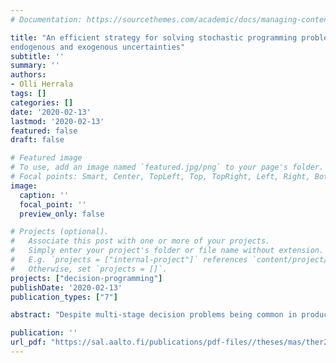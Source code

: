 ```yaml
---
# Documentation: https://sourcethemes.com/academic/docs/managing-content/

title: "An efficient strategy for solving stochastic programming problems under
endogenous and exogenous uncertainties"
subtitle: ''
summary: ''
authors:
- Olli Herrala
tags: []
categories: []
date: '2020-02-13'
lastmod: '2020-02-13'
featured: false
draft: false

# Featured image
# To use, add an image named `featured.jpg/png` to your page's folder.
# Focal points: Smart, Center, TopLeft, Top, TopRight, Left, Right, BottomLeft, Bottom, BottomRight.
image:
  caption: ''
  focal_point: ''
  preview_only: false

# Projects (optional).
#   Associate this post with one or more of your projects.
#   Simply enter your project's folder or file name without extension.
#   E.g. `projects = ["internal-project"]` references `content/project/deep-learning/index.md`.
#   Otherwise, set `projects = []`.
projects: ["decision-programming"]
publishDate: '2020-02-13'
publication_types: ["7"]

abstract: "Despite multi-stage decision problems being common in production planning, there is a class of such problems for which a general solution framework does not exist, namely problems with endogenous uncertainty. Methods from decision analysis and stochastic programming can be used, but both require significantly constraining assumptions. In order to overcome the current challenges, Decision Programming combines approaches from these two fields, making it possible to acquire optimal strategies for different decision problems. \n\nDecision Programming is strictly limited to problems in which uncertainty events and decisions are taken from a finite discrete set, reducing its applicability to problems with continuous decision spaces. Discretizing a continuous decision space increases the problem size and can lead to computational intractability. \n\nThis thesis presents a problem decomposition approach extending the Decision Programming framework. The decomposition approach allows for considering continuous decision and uncertainty spaces in problems with a suitable structure. The proposed framework is applied to three different problems, including a large-scale production planning problem from literature. The main example in this thesis is a novel approach on climate change mitigation cost-benefit analysis, where R&D is carried out simultaneously with the emissions abatement decisions. The R&D projects provide information on the climate damage severity and decrease the price of abatement. Problems with similar structure have not been discussed in the literature, and the extended Decision Programming framework is able to solve the problem to optimality."

publication: ''
url_pdf: "https://sal.aalto.fi/publications/pdf-files//theses/mas/ther20_public.pdf"
---
```

